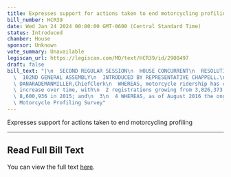```yaml
---
title: Expresses support for actions taken to end motorcycling profiling
bill_number: HCR39
date: Wed Jan 24 2024 00:00:00 GMT-0600 (Central Standard Time)
status: Introduced
chamber: House
sponsor: Unknown
vote_summary: Unavailable
legiscan_url: https://legiscan.com/MO/text/HCR39/id/2900497
draft: false
bill_text: "|\n  SECOND REGULAR SESSION\n  HOUSE CONCURRENT\n  RESOLUTION NO. 39\n\
  \  102ND GENERAL ASSEMBLY\n  INTRODUCED BY REPRESENTATIVE CHAPPELL.\n  5194H.01I\
  \ DANARADEMANMILLER,ChiefClerk\n  WHEREAS, motorcycle ridership has continued to\
  \ increase over time, with\n  2 registrations growing from 3,826,373 in 1997 to\
  \ 8,600,936 in 2015; and\n  3\n  4 WHEREAS, as of August 2016 the ongoing National\
  \ Motorcycle Profiling Survey"
---
```

Expresses support for actions taken to end motorcycling profiling

---

## Read Full Bill Text

You can view the full text [here](https://legiscan.com/MO/text/HCR39/id/2900497).
